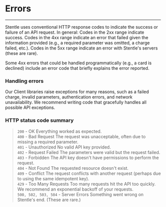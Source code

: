# Errors
--------------------------------------------------------

Stentle uses conventional HTTP response codes to indicate the success or failure of an API request. In general: Codes in the 2xx range indicate success. Codes in the 4xx range indicate an error that failed given the information provided (e.g., a required parameter was omitted, a charge failed, etc.). Codes in the 5xx range indicate an error with Stentle's servers (these are rare).

Some 4xx errors that could be handled programmatically (e.g., a card is declined) include an error code that briefly explains the error reported.

### Handling errors

Our Client libraries raise exceptions for many reasons, such as a failed charge, invalid parameters, authentication errors, and network unavailability. We recommend writing code that gracefully handles all possible API exceptions.


### HTTP status code summary
> ```200``` - OK	Everything worked as expected. <br/>
> ```400``` - Bad Request	The request was unacceptable, often due to missing a required parameter.<br/>
> ```401``` - Unauthorized	No valid API key provided.<br/>
> ```402``` - Request Failed	The parameters were valid but the request failed.<br/>
> ```403``` - Forbidden	The API key doesn't have permissions to perform the request.<br/>
> ```404``` - Not Found	The requested resource doesn't exist.<br/>
> ```409``` - Conflict	The request conflicts with another request (perhaps due to using the same idempotent key).<br/>
> ```429``` - Too Many Requests	Too many requests hit the API too quickly. We recommend an exponential backoff of your requests.<br/>
> ```500, 502, 503, 504``` - Server Errors	Something went wrong on Stentle's end. (These are rare.)<br/>

##


